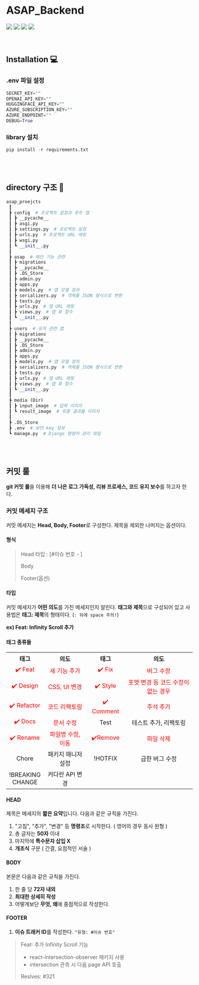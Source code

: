 # ASAP_Backend

<div>
    <img src="https://img.shields.io/badge/Python-3776AB?style=for-the-plastic&logo=Python&logoColor=white">
    <img src="https://img.shields.io/badge/Django-092E20?style=for-the-plastic&logo=Django&logoColor=white">
    <img src="https://img.shields.io/badge/MongoDB-47A248?style=for-the-plastic&logo=MongoDB&logoColor=white">
    <img src="https://img.shields.io/badge/OpenAI-412991?style=for-the-plastic&logo=OpenAI&logoColor=white">

</div>  
<br></br>

## Installation 💻

### .env 파일 설정
```python
SECRET_KEY=""
OPENAI_API_KEY=""
HUGGINGFACE_API_KEY=""
AZURE_SUBSCRIPTION_KEY=""
AZURE_ENDPOINT=""
DEBUG=True
```

### library 설치
```python
pip install -r requirements.txt
```
<br></br>

## directory 구조 🌳
```python
asap_proejcts
 ┃
 ┣ config  # 프로젝트 설정과 루트 앱
 ┃ ┣ __pycache__
 ┃ ┣ asgi.py
 ┃ ┣ settings.py  # 프로젝트 설정
 ┃ ┣ urls.py  # 프로젝트 URL 매핑
 ┃ ┣ wsgi.py
 ┃ ┗ __init__.py
 ┃
 ┣ asap  # 메인 기능 관련
 ┃ ┣ migrations
 ┃ ┣ __pycache__
 ┃ ┣ .DS_Store
 ┃ ┣ admin.py
 ┃ ┣ apps.py
 ┃ ┣ models.py  # 앱 모델 정의
 ┃ ┣ serializers.py  # 객체를 JSON 형식으로 변환
 ┃ ┣ tests.py
 ┃ ┣ urls.py  # 앱 URL 매핑
 ┃ ┣ views.py  # 앱 뷰 함수
 ┃ ┗ __init__.py
 ┃
 ┣ users  # 유저 관련 앱
 ┃ ┣ migrations
 ┃ ┣ __pycache__
 ┃ ┣ .DS_Store
 ┃ ┣ admin.py
 ┃ ┣ apps.py
 ┃ ┣ models.py  # 앱 모델 정의
 ┃ ┣ serializers.py  # 객체를 JSON 형식으로 변환
 ┃ ┣ tests.py
 ┃ ┣ urls.py  # 앱 URL 매핑
 ┃ ┣ views.py  # 앱 퓨 함수
 ┃ ┗ __init__.py
 ┃
 ┣ media (Dir)
 ┃ ┣ input_image  # 입력 이미지
 ┃ ┗ result_image  # 최종 결과물 이미지
 ┃
 ┣ .DS_Store
 ┣ .env  # 보안 key 정보
 ┗ manage.py  # Django 명령어 관리 파일
```

<br></br>

## 커밋 룰

**git 커밋 룰**을 이용해 **더 나은 로그 가독성, 리뷰 프로세스, 코드 유지 보수**를 하고자 한다.

### 커밋 메세지 구조

커밋 메세지는 **Head, Body, Footer**로 구성한다. 제목을 제외한 나머지는 옵션이다.

#### 형식

> Head 타입 : [#이슈 번호 - ]
>
> Body
>
> Footer(옵션)

#### 타입

커밋 메세지가 **어떤 의도**를 가진 메세지인지 알린다.
**태그와 제목**으로 구성되어 있고 사용법은 **태그: 제목**의 형태이다. (`: 뒤에 space 주의!`)

**ex) Feat: Infinity Scroll 추가**

#### 태그 종류들

<table style="text-align : center;">
    <th>태그</th>
    <th>의도</th>
    <th>태그</th>
    <th>의도</th>
    <tr>
        <td style="color : red">✔️ Feat</td>
        <td style="color : red">새 기능 추가</td>
        <td style="color : red">✔️ Fix</td>
        <td style="color : red">버그 수정</td>
    </tr>
    <tr>
        <td style="color : red">✔️ Design</td>
        <td style="color : red">CSS, UI 변경</td>
        <td style="color : red">✔️ Style</td>
        <td style="color : red">포맷 변경 등 코드 수정이 없는 경우</td>
    </tr>
        <tr>
        <td style="color : red">✔️ Refactor</td>
        <td style="color : red">코드 리팩토링</td>
        <td style="color : red">✔️ Comment</td>
        <td style="color : red">주석 추가</td>
    </tr>
    </tr>
        <tr>
        <td style="color : red">✔️ Docs</td>
        <td style="color : red">문서 수정</td>
        <td>Test</td>
        <td>테스트 추가, 리팩토링</td>
    </tr>   
    </tr>
    <tr>
        <td style="color : red">✔️ Rename</td>
        <td style="color : red">파일명 수정, 이동</td>
        <td style="color : red">✔️Remove</td>
        <td style="color : red">파일 삭제</td>
    </tr>
    <tr>
        <td>Chore</td>
        <td>패키지 매니저 설정</td>
        <td>!HOTFIX</td>
        <td>급한 버그 수정</td>
    </tr>
    <tr>
        <td>!BREAKING</br>
        CHANGE</td>
        <td>커다란 API 변경</td>
        <td></td>
        <td></td>
    </tr>
</table>

#### HEAD

제목은 메세지의 **짧은 요약**입니다. 다음과 같은 규칙을 가진다.

1. "고침", "추가", "변경" 등 **명령조**로 시작한다. ( 영어의 경우 동사 원형 )
2. 총 글자는 **50자** 이내
3. 마지막에 **특수문자 삽입 X**
4. **개조식** 구문 ( 간결, 요점적인 서술 )

#### BODY

본문은 다음과 같은 규칙을 가진다.

1. 한 줄 당 **72자 내외**
2. **최대한 상세히 작성**
3. 어떻게보단 **무엇, 왜**에 중점적으로 작성한다.

#### FOOTER

1. **이슈 트래커 ID**를 작성한다. `"유형: #이슈 번호"`

> Feat: 추가 Infinity Scroll 기능
>
> - react-intersection-observer 패키지 사용
> - intersection 관측 시 다음 page API 호출
>
> Reslves: #321
